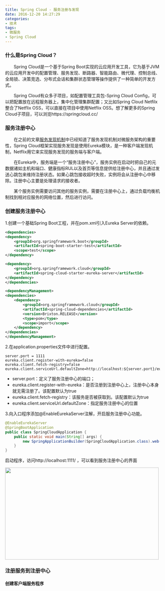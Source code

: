 ```yaml
---
title: Spring Cloud - 服务注册与发现
date: 2016-12-20 14:27:29
categories:
- 技术
tags:
- 微服务
- Spring Cloud
---
```

### 什么是Spring Cloud？
&emsp;&emsp;Spring Cloud是一个基于Spring Boot实现的云应用开发工具，它为基于JVM的云应用开发中的配置管理、服务发现、断路器、智能路由、微代理、控制总线、全局锁、决策竞选、分布式会话和集群状态管理等操作提供了一种简单的开发方式。
<!-- more -->     
&emsp;&emsp;Spring Cloud有众多子项目，如配置管理工具包-Spring Cloud Config，可以把配置放在远程服务器上，集中化管理集群配置；又比如Spring Cloud Netfilx整合了Netflix OSS，可以直接在项目中使用Netflix OSS。想了解更多的Spring Cloud子项目，可以浏览https://springcloud.cc/

### 服务注册中心
&emsp;&emsp;在之前的文章[服务发现机制](/2016/12/15/Service-discovery/index.html)中已经知道了服务发现机制对微服务架构的重要性，Spring Cloud框架实现服务发现是使用Eureka模块，是一种客户端发现机制，Netflix用它来实现服务发现的服务端与客户端。
     
&emsp;&emsp;在Eureka中，服务端是一个“服务注册中心”，服务实例在启动时把自己的元数据诸如主机和端口、健康指标RUL以及首页等信息提供给注册中心，并且通过发送心跳包来维持注册状态。如果心跳包接收超时失败，实例将会从注册中心中移除。注册中心主要是处理请求的接收者。
     
&emsp;&emsp;某个服务实例需要访问其他的服务实例，需要在注册中心上，通过负载均衡机制找到相对应服务的网络位置，然后进行访问。

### 创建服务注册中心
1.创建一个基础Spring Boot工程，并在pom.xml引入Eureka Server的依赖。
``` xml
<dependencies>
<dependency>
    <groupId>org.springframework.boot</groupId>
    <artifactId>spring-boot-starter-test</artifactId>
    <scope>test</scope>
</dependency>

<dependency>
    <groupId>org.springframework.cloud</groupId>
    <artifactId>spring-cloud-starter-eureka-server</artifactId>
</dependency>
</dependencies>

<dependencyManagement>
<dependencies>
    <dependency>
        <groupId>org.springframework.cloud</groupId>
        <artifactId>spring-cloud-dependencies</artifactId>
        <version>Brixton.RELEASE</version>
        <type>pom</type>
        <scope>import</scope>
    </dependency>
</dependencies>
</dependencyManagement>
```

2.在application.properties文件中进行配置。
``` 
server.port = 1111
eureka.client.register-with-eureka=false
eureka.client.fetch-registry=false
eureka.client.serviceUrl.defaultZone=http://localhost:${server.port}/eureka/
```

* server.port：定义了服务注册中心的端口；
* eureka.client.register-with-eureka：是否注册到注册中心上，注册中心本身就无需注册了。该配置默认为true
* eureka.client.fetch-registry：该服务是否被获取到。该配置默认为true
* eureka.client.serviceUrl.defaultZone：指定服务注册中心的位置

3.向入口程序添加@EnableEurekaServer注解，开启服务注册中心功能。
``` java
@EnableEurekaServer
@SpringBootApplication
public class SpringCloudApplication {
	public static void main(String[] args) {
		new SpringApplicationBuilder(SpringCloudApplication.class).web(true).run(args);
	}
}
```
启动程序，访问http://localhost:1111/ ，可以看到服务注册中心的界面

<img src="/images/SpringCloud/Spring-Cloud-service-discovery/Eureka-Server.png" width=500 height=300 />

### 注册服务到注册中心
#### 创建客户端服务程序